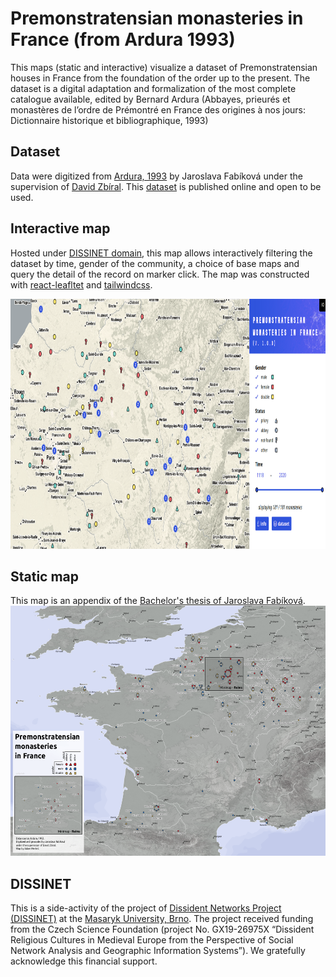 # Premonstratensian monasteries in France (from Ardura 1993)

This maps (static and interactive) visualize a dataset of Premonstratensian houses in France from the foundation of the order up to the present. The dataset is a digital adaptation and formalization of the most complete catalogue available, edited by Bernard Ardura (Abbayes, prieurés et monastères de l’ordre de Prémontré en France des origines à nos jours: Dictionnaire historique et bibliographique, 1993)

## Dataset

Data were digitized from [Ardura, 1993](https://www.zotero.org/groups/446972/dissident_networks_project/items/TSQEKMGD/) by Jaroslava Fabíková under the supervision of [David Zbíral](https://muni.academia.edu/DavidZb%C3%ADral). This
[dataset](https://docs.google.com/spreadsheets/d/1ox_Uv9xYMullKudXLFnoOgiU52QO7Sl1Dk6G6F7gg5Y/edit?usp=sharing) is published online and open to be used.

## Interactive map

Hosted under [DISSINET domain](https://dissinet.cz/maps/premonstratensiansfrance/), this map allows interactively filtering the dataset by time, gender of the community, a choice of base maps and query the detail of the record on marker click. The map was constructed with [react-leafltet](https://react-leaflet.js.org/) and [tailwindcss](https://tailwindcss.com/).

<img src="./map-interactive/screenshot.png" height="400" />

## Static map

This map is an appendix of the [Bachelor's thesis of Jaroslava Fabíková](https://is.muni.cz/auth/th/luecq/?lang=en).
<img src="./map-static/static-screen.png" height="400" />

## DISSINET

This is a side-activity of the project of [Dissident Networks Project (DISSINET)](dissinet.cz) at the [Masaryk University, Brno](https://www.muni.cz/en). The project received funding from the Czech Science Foundation (project No. GX19-26975X “Dissident Religious Cultures in Medieval Europe from the Perspective of Social Network Analysis and Geographic Information Systems”). We gratefully acknowledge this financial support.
